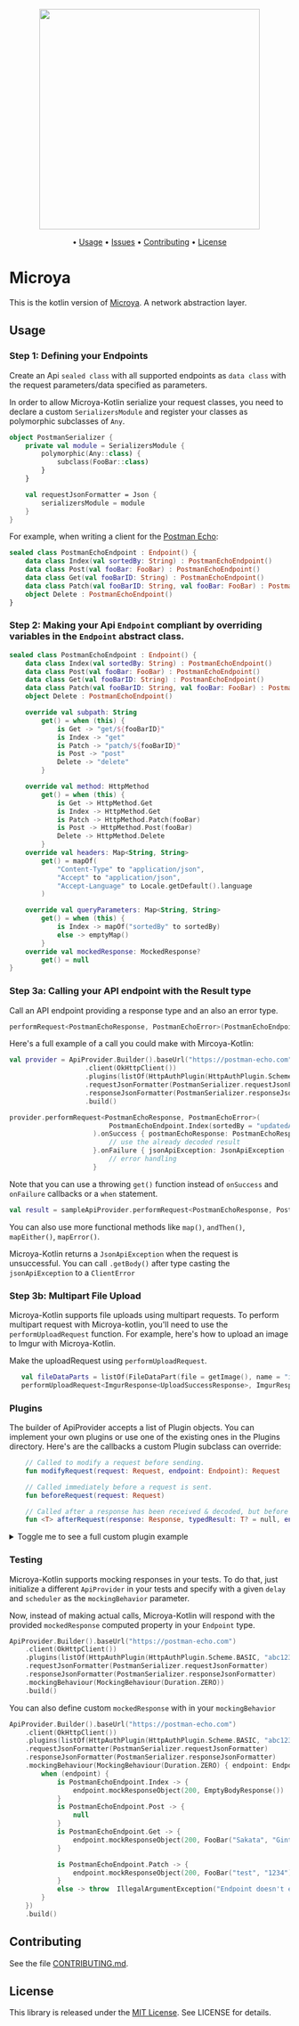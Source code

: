 <p align="center">
    <img src="https://raw.githubusercontent.com/Flinesoft/Microya/main/Logo.png"
      width=396>
</p>

<p align="center">
  • <a href="#usage">Usage</a>
  • <a href="https://github.com/Papershift/Microya-Kotlin/issues">Issues</a>
  • <a href="#contributing">Contributing</a>
  • <a href="#license">License</a>
</p>

# Microya

This is the kotlin version of [Microya](https://github.com/Flinesoft/Microya). A network abstraction layer.

## Usage

### Step 1: Defining your Endpoints
Create an Api `sealed class` with all supported endpoints as `data class` with the request parameters/data specified as parameters.

In order to allow Microya-Kotlin serialize your request classes, you need to declare a custom `SerializersModule` and register your classes as polymorphic subclasses of `Any`.

```Kotlin
object PostmanSerializer {
    private val module = SerializersModule {
        polymorphic(Any::class) {
            subclass(FooBar::class)
        }
    }

    val requestJsonFormatter = Json {
        serializersModule = module
    }
}
```

For example, when writing a client for the [Postman Echo](https://www.postman.com/postman/workspace/published-postman-templates/documentation/631643-f695cab7-6878-eb55-7943-ad88e1ccfd65):

```Kotlin
sealed class PostmanEchoEndpoint : Endpoint() {
    data class Index(val sortedBy: String) : PostmanEchoEndpoint()
    data class Post(val fooBar: FooBar) : PostmanEchoEndpoint()
    data class Get(val fooBarID: String) : PostmanEchoEndpoint()
    data class Patch(val fooBarID: String, val fooBar: FooBar) : PostmanEchoEndpoint()
    object Delete : PostmanEchoEndpoint()
}
```

### Step 2: Making your Api `Endpoint` compliant by overriding variables in the `Endpoint` abstract class.

```Kotlin
sealed class PostmanEchoEndpoint : Endpoint() {
    data class Index(val sortedBy: String) : PostmanEchoEndpoint()
    data class Post(val fooBar: FooBar) : PostmanEchoEndpoint()
    data class Get(val fooBarID: String) : PostmanEchoEndpoint()
    data class Patch(val fooBarID: String, val fooBar: FooBar) : PostmanEchoEndpoint()
    object Delete : PostmanEchoEndpoint()

    override val subpath: String
        get() = when (this) {
            is Get -> "get/${fooBarID}"
            is Index -> "get"
            is Patch -> "patch/${fooBarID}"
            is Post -> "post"
            Delete -> "delete"
        }

    override val method: HttpMethod
        get() = when (this) {
            is Get -> HttpMethod.Get
            is Index -> HttpMethod.Get
            is Patch -> HttpMethod.Patch(fooBar)
            is Post -> HttpMethod.Post(fooBar)
            Delete -> HttpMethod.Delete
        }
    override val headers: Map<String, String>
        get() = mapOf(
            "Content-Type" to "application/json",
            "Accept" to "application/json",
            "Accept-Language" to Locale.getDefault().language
        )

    override val queryParameters: Map<String, String>
        get() = when (this) {
            is Index -> mapOf("sortedBy" to sortedBy)
            else -> emptyMap()
        }
    override val mockedResponse: MockedResponse?
        get() = null
}

```
### Step 3a: Calling your API endpoint with the Result type
Call an API endpoint providing a response type and an also an error type.

```Kotlin
performRequest<PostmanEchoResponse, PostmanEchoError>(PostmanEchoEndpoint.Index(sortedBy = "updatedAt"))
```

Here's a full example of a call you could make with Mircoya-Kotlin:

```Kotlin
val provider = ApiProvider.Builder().baseUrl("https://postman-echo.com")
                   .client(OkHttpClient())
                   .plugins(listOf(HttpAuthPlugin(HttpAuthPlugin.Scheme.BASIC, "abc123")
                   .requestJsonFormatter(PostmanSerializer.requestJsonFormatter)
                   .responseJsonFormatter(PostmanSerializer.responseJsonFormatter)
                   .build()

provider.performRequest<PostmanEchoResponse, PostmanEchoError>(
                         PostmanEchoEndpoint.Index(sortedBy = "updatedAt")
                     ).onSuccess { postmanEchoResponse: PostmanEchoResponse ->
                         // use the already decoded result
                     }.onFailure { jsonApiException: JsonApiException ->
                         // error handling
                     }
```

Note that you can use a throwing `get()` function instead of `onSuccess` and  `onFailure` callbacks or a `when` statement.

```Kotlin
val result = sampleApiProvider.performRequest<PostmanEchoResponse, PostmanEchoError>(PostmanEchoEndpoint.Index(sortedBy = "updatedAt")).get()
```
You can also use more functional methods like `map()`, `andThen()`, `mapEither()`, `mapError()`.

Microya-Kotlin returns a `JsonApiException` when the request is unsuccessful. You can call `.getBody()` after type casting the `jsonApiException` to a `ClientError`

### Step 3b: Multipart File Upload

Microya-Kotlin supports file uploads using multipart requests. To perform multipart request with Microya-kotlin, you'll need to use the `performUploadRequest` function.
For example, here's how to upload an image to Imgur with Microya-Kotlin.

Make the uploadRequest using `performUploadRequest`.
```kotlin
   val fileDataParts = listOf(FileDataPart(file = getImage(), name = "image"))
   performUploadRequest<ImgurResponse<UploadSuccessResponse>, ImgurResponse<ImgurErrorResponse>>(uploadEndpoint,fileDataParts).get()!!
```

### Plugins
The builder of ApiProvider accepts a list of Plugin objects. You can implement your own plugins or use one of the existing ones in the Plugins directory. Here's are the callbacks a custom Plugin subclass can override:

```Kotlin
    // Called to modify a request before sending.
    fun modifyRequest(request: Request, endpoint: Endpoint): Request

    // Called immediately before a request is sent.
    fun beforeRequest(request: Request)

    // Called after a response has been received & decoded, but before calling the completion handler.
    fun <T> afterRequest(response: Response, typedResult: T? = null, endpoint: Endpoint)
```

<details>
    <summary>Toggle me to see a full custom plugin example</summary>
   Here's a possible implementation of a RequestResponseLoggerPlugin that logs using `Log.d()`

   ```Kotlin
   object RequestResponseLoggerPlugin : Plugin {
       override fun <T> afterRequest(response: Response, typedResult: T?, endpoint: Endpoint) {
           Log.d("Network Logger:", response.toString())

       }

       override fun beforeRequest(request: Request) {
           Log.d("Network Logger:", request.toString())
       }

       override fun modifyRequest(request: Request, endpoint: Endpoint): Request = request
   }
   ```
</details>

### Testing
Microya-Kotlin supports mocking responses in your tests. To do that, just initialize a different `ApiProvider` in your tests and specify with a given `delay` and `scheduler` as the `mockingBehavior` parameter.

Now, instead of making actual calls, Microya-Kotlin will respond with the provided  `mockedResponse` computed property in your `Endpoint` type.

```Kotlin
ApiProvider.Builder().baseUrl("https://postman-echo.com")
    .client(OkHttpClient())
    .plugins(listOf(HttpAuthPlugin(HttpAuthPlugin.Scheme.BASIC, "abc123"))
    .requestJsonFormatter(PostmanSerializer.requestJsonFormatter)
    .responseJsonFormatter(PostmanSerializer.responseJsonFormatter)
    .mockingBehaviour(MockingBehaviour(Duration.ZERO))
    .build()
```

You can also define custom `mockedResponse` with in your `mockingBehavior`

```Kotlin
ApiProvider.Builder().baseUrl("https://postman-echo.com")
    .client(OkHttpClient())
    .plugins(listOf(HttpAuthPlugin(HttpAuthPlugin.Scheme.BASIC, "abc123")))
    .requestJsonFormatter(PostmanSerializer.requestJsonFormatter)
    .responseJsonFormatter(PostmanSerializer.responseJsonFormatter)
    .mockingBehaviour(MockingBehaviour(Duration.ZERO) { endpoint: Endpoint ->
        when (endpoint) {
            is PostmanEchoEndpoint.Index -> {
                endpoint.mockResponseObject(200, EmptyBodyResponse())
            }
            is PostmanEchoEndpoint.Post -> {
                null
            }
            is PostmanEchoEndpoint.Get -> {
                endpoint.mockResponseObject(200, FooBar("Sakata", "Gintoki"))
            }

            is PostmanEchoEndpoint.Patch -> {
                endpoint.mockResponseObject(200, FooBar("test", "1234"))
            }
            else -> throw  IllegalArgumentException("Endpoint doesn't exist.")
        }
    })
    .build()
```
## Contributing

See the file [CONTRIBUTING.md](https://github.com/Papershift/Microya-Kotlin/blob/main/CONTRIBUTING.md).


## License
This library is released under the [MIT License](http://opensource.org/licenses/MIT). See LICENSE for details.